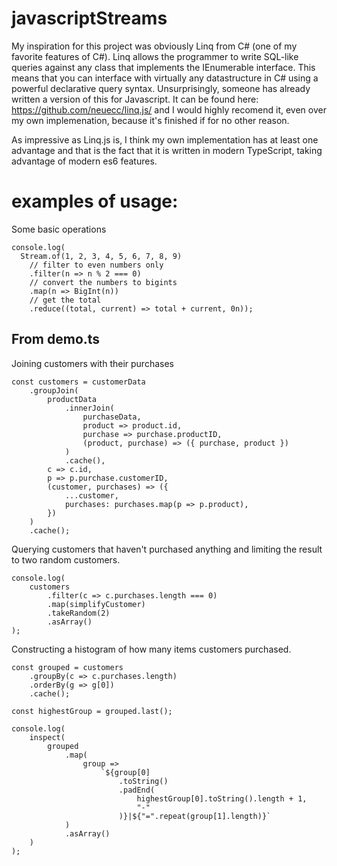 # javascriptStreams
My inspiration for this project was obviously Linq from C# (one of my favorite features of C#).
Linq allows the programmer to write SQL-like queries against any class that implements the IEnumerable interface.
This means that you can interface with virtually any datastructure in C# using a powerful declarative query syntax.
Unsurprisingly, someone has already written a version of this for Javascript.
It can be found here: https://github.com/neuecc/linq.js/ and I would highly recomend it, even over my own implemenation, because it's finished if for no other reason.

As impressive as Linq.js is, I think my own implementation has at least one advantage and that is the fact that it is written in modern TypeScript, taking advantage of
modern es6 features.

# examples of usage:

Some basic operations
```
console.log(
  Stream.of(1, 2, 3, 4, 5, 6, 7, 8, 9)
    // filter to even numbers only
    .filter(n => n % 2 === 0)
    // convert the numbers to bigints
    .map(n => BigInt(n))
    // get the total
    .reduce((total, current) => total + current, 0n));
```

## From demo.ts

Joining customers with their purchases
```
const customers = customerData
	.groupJoin(
		productData
			.innerJoin(
				purchaseData,
				product => product.id,
				purchase => purchase.productID,
				(product, purchase) => ({ purchase, product })
			)
			.cache(),
		c => c.id,
		p => p.purchase.customerID,
		(customer, purchases) => ({
			...customer,
			purchases: purchases.map(p => p.product),
		})
	)
	.cache();
```

Querying customers that haven't purchased anything and limiting the result to two random customers.
```
console.log(
	customers
		.filter(c => c.purchases.length === 0)
		.map(simplifyCustomer)
		.takeRandom(2)
		.asArray()
);
```

Constructing a histogram of how many items customers purchased.
```
const grouped = customers
	.groupBy(c => c.purchases.length)
	.orderBy(g => g[0])
	.cache();

const highestGroup = grouped.last();

console.log(
	inspect(
		grouped
			.map(
				group =>
					`${group[0]
						.toString()
						.padEnd(
							highestGroup[0].toString().length + 1,
							"-"
						)}|${"=".repeat(group[1].length)}`
			)
			.asArray()
	)
);
```
